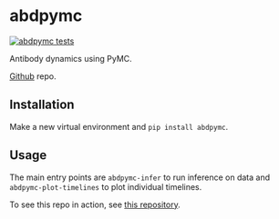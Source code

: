 # abdpymc

[![abdpymc tests](https://github.com/davipatti/abdpymc/actions/workflows/run-tests.yml/badge.svg)](https://github.com/davipatti/abdpymc/actions/workflows/run-tests.yml)

Antibody dynamics using PyMC.

[Github](https://github.com/davipatti/abdpymc) repo.

## Installation

Make a new virtual environment and  `pip install abdpymc`.

## Usage

The main entry points are `abdpymc-infer` to run inference on data and `abdpymc-plot-timelines` to
plot individual timelines.

To see this repo in action, see [this repository](https://doi.org/10.17632/r7675pg8hf.1).